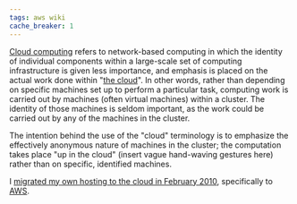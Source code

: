 ```yaml
---
tags: aws wiki
cache_breaker: 1
---
```


[Cloud computing](/wiki/Cloud_computing) refers to network-based computing in which the identity of individual components within a large-scale set of computing infrastructure is given less importance, and emphasis is placed on the actual work done within "[the cloud](/wiki/the_cloud)". In other words, rather than depending on specific machines set up to perform a particular task, computing work is carried out by machines (often virtual machines) within a cluster. The identity of those machines is seldom important, as the work could be carried out by any of the machines in the cluster.

The intention behind the use of the "cloud" terminology is to emphasize the effectively anonymous nature of machines in the cluster; the computation takes place "up in the cloud" (insert vague hand-waving gestures here) rather than on specific, identified machines.

I [migrated my own hosting to the cloud in February 2010](/blog/server-migration-now-complete), specifically to [AWS](/wiki/AWS).
